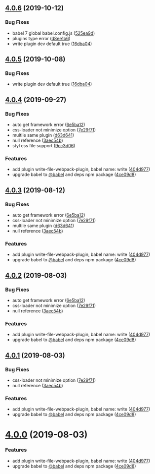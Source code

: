 ## [4.0.6](https://github.com/easy-team/easywebpack/compare/4.0.4...4.0.6) (2019-10-12)


### Bug Fixes

* babel 7 global babel.config.js ([525ea9d](https://github.com/easy-team/easywebpack/commit/525ea9d))
* plugins type error ([d8ee1b6](https://github.com/easy-team/easywebpack/commit/d8ee1b6))
* write plugin dev default true ([16dba04](https://github.com/easy-team/easywebpack/commit/16dba04))



## [4.0.5](https://github.com/easy-team/easywebpack/compare/4.0.4...4.0.5) (2019-10-08)


### Bug Fixes

* write plugin dev default true ([16dba04](https://github.com/easy-team/easywebpack/commit/16dba04))



<a name="4.0.4"></a>
## [4.0.4](https://github.com/easy-team/easywebpack/compare/4.11.7...4.0.4) (2019-09-27)


### Bug Fixes

* auto get framework error ([6e5ba12](https://github.com/easy-team/easywebpack/commit/6e5ba12))
* css-loader not minimize option ([7e29f71](https://github.com/easy-team/easywebpack/commit/7e29f71))
* multile same plugin ([d63d641](https://github.com/easy-team/easywebpack/commit/d63d641))
* null reference ([3aec54b](https://github.com/easy-team/easywebpack/commit/3aec54b))
* styl css file  support ([9cc3d06](https://github.com/easy-team/easywebpack/commit/9cc3d06))


### Features

* add plugin write-file-webpack-plugin, babel name: write ([404d977](https://github.com/easy-team/easywebpack/commit/404d977))
* upgrade babel to [@babel](https://github.com/babel) and deps npm package ([4ce09d8](https://github.com/easy-team/easywebpack/commit/4ce09d8))



## [4.0.3](https://github.com/easy-team/easywebpack/compare/4.11.7...4.0.3) (2019-08-12)


### Bug Fixes

* auto get framework error ([6e5ba12](https://github.com/easy-team/easywebpack/commit/6e5ba12))
* css-loader not minimize option ([7e29f71](https://github.com/easy-team/easywebpack/commit/7e29f71))
* multile same plugin ([d63d641](https://github.com/easy-team/easywebpack/commit/d63d641))
* null reference ([3aec54b](https://github.com/easy-team/easywebpack/commit/3aec54b))


### Features

* add plugin write-file-webpack-plugin, babel name: write ([404d977](https://github.com/easy-team/easywebpack/commit/404d977))
* upgrade babel to [@babel](https://github.com/babel) and deps npm package ([4ce09d8](https://github.com/easy-team/easywebpack/commit/4ce09d8))



## [4.0.2](https://github.com/easy-team/easywebpack/compare/4.11.7...4.0.2) (2019-08-03)


### Bug Fixes

* auto get framework error ([6e5ba12](https://github.com/easy-team/easywebpack/commit/6e5ba12))
* css-loader not minimize option ([7e29f71](https://github.com/easy-team/easywebpack/commit/7e29f71))
* null reference ([3aec54b](https://github.com/easy-team/easywebpack/commit/3aec54b))


### Features

* add plugin write-file-webpack-plugin, babel name: write ([404d977](https://github.com/easy-team/easywebpack/commit/404d977))
* upgrade babel to [@babel](https://github.com/babel) and deps npm package ([4ce09d8](https://github.com/easy-team/easywebpack/commit/4ce09d8))



## [4.0.1](https://github.com/easy-team/easywebpack/compare/4.11.7...4.0.1) (2019-08-03)


### Bug Fixes

* css-loader not minimize option ([7e29f71](https://github.com/easy-team/easywebpack/commit/7e29f71))
* null reference ([3aec54b](https://github.com/easy-team/easywebpack/commit/3aec54b))


### Features

* add plugin write-file-webpack-plugin, babel name: write ([404d977](https://github.com/easy-team/easywebpack/commit/404d977))
* upgrade babel to [@babel](https://github.com/babel) and deps npm package ([4ce09d8](https://github.com/easy-team/easywebpack/commit/4ce09d8))



# [4.0.0](https://github.com/easy-team/easywebpack/compare/4.11.7...4.0.0) (2019-08-03)

### Features

* add plugin write-file-webpack-plugin, babel name: write ([404d977](https://github.com/easy-team/easywebpack/commit/404d977))
* upgrade babel to [@babel](https://github.com/babel) and deps npm package ([4ce09d8](https://github.com/easy-team/easywebpack/commit/4ce09d8))



